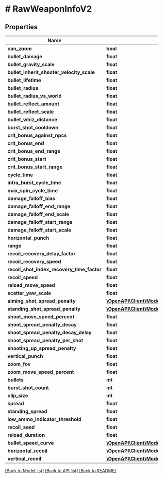 # # RawWeaponInfoV2

## Properties

Name | Type | Description | Notes
------------ | ------------- | ------------- | -------------
**can_zoom** | **bool** |  | [optional]
**bullet_damage** | **float** |  | [optional]
**bullet_gravity_scale** | **float** |  | [optional]
**bullet_inherit_shooter_velocity_scale** | **float** |  | [optional]
**bullet_lifetime** | **float** |  | [optional]
**bullet_radius** | **float** |  | [optional]
**bullet_radius_vs_world** | **float** |  | [optional]
**bullet_reflect_amount** | **float** |  | [optional]
**bullet_reflect_scale** | **float** |  | [optional]
**bullet_whiz_distance** | **float** |  | [optional]
**burst_shot_cooldown** | **float** |  | [optional]
**crit_bonus_against_npcs** | **float** |  | [optional]
**crit_bonus_end** | **float** |  | [optional]
**crit_bonus_end_range** | **float** |  | [optional]
**crit_bonus_start** | **float** |  | [optional]
**crit_bonus_start_range** | **float** |  | [optional]
**cycle_time** | **float** |  | [optional]
**intra_burst_cycle_time** | **float** |  | [optional]
**max_spin_cycle_time** | **float** |  | [optional]
**damage_falloff_bias** | **float** |  | [optional]
**damage_falloff_end_range** | **float** |  | [optional]
**damage_falloff_end_scale** | **float** |  | [optional]
**damage_falloff_start_range** | **float** |  | [optional]
**damage_falloff_start_scale** | **float** |  | [optional]
**horizontal_punch** | **float** |  | [optional]
**range** | **float** |  | [optional]
**recoil_recovery_delay_factor** | **float** |  | [optional]
**recoil_recovery_speed** | **float** |  | [optional]
**recoil_shot_index_recovery_time_factor** | **float** |  | [optional]
**recoil_speed** | **float** |  | [optional]
**reload_move_speed** | **float** |  | [optional]
**scatter_yaw_scale** | **float** |  | [optional]
**aiming_shot_spread_penalty** | [**\OpenAPI\Client\Model\AimingShotSpreadPenalty**](AimingShotSpreadPenalty.md) |  | [optional]
**standing_shot_spread_penalty** | [**\OpenAPI\Client\Model\StandingShotSpreadPenalty**](StandingShotSpreadPenalty.md) |  | [optional]
**shoot_move_speed_percent** | **float** |  | [optional]
**shoot_spread_penalty_decay** | **float** |  | [optional]
**shoot_spread_penalty_decay_delay** | **float** |  | [optional]
**shoot_spread_penalty_per_shot** | **float** |  | [optional]
**shooting_up_spread_penalty** | **float** |  | [optional]
**vertical_punch** | **float** |  | [optional]
**zoom_fov** | **float** |  | [optional]
**zoom_move_speed_percent** | **float** |  | [optional]
**bullets** | **int** |  | [optional]
**burst_shot_count** | **int** |  | [optional]
**clip_size** | **int** |  | [optional]
**spread** | **float** |  | [optional]
**standing_spread** | **float** |  | [optional]
**low_ammo_indicator_threshold** | **float** |  | [optional]
**recoil_seed** | **float** |  | [optional]
**reload_duration** | **float** |  | [optional]
**bullet_speed_curve** | [**\OpenAPI\Client\Model\RawItemWeaponInfoBulletSpeedCurveV2**](RawItemWeaponInfoBulletSpeedCurveV2.md) |  | [optional]
**horizontal_recoil** | [**\OpenAPI\Client\Model\RawWeaponInfoHorizontalRecoilV2**](RawWeaponInfoHorizontalRecoilV2.md) |  | [optional]
**vertical_recoil** | [**\OpenAPI\Client\Model\RawWeaponInfoVerticalRecoilV2**](RawWeaponInfoVerticalRecoilV2.md) |  | [optional]

[[Back to Model list]](../../README.md#models) [[Back to API list]](../../README.md#endpoints) [[Back to README]](../../README.md)
